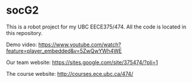 socG2
=====

This is a robot project for my UBC EECE375/474. All the code is located in this repository.

Demo video:
https://www.youtube.com/watch?feature=player_embedded&v=5ZwQwYWh4WE

Our team website:
https://sites.google.com/site/375474/?pli=1

The course website:
http://courses.ece.ubc.ca/474/



